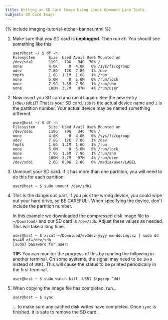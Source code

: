 ```yaml
---
title: Writing an SD Card Image Using Linux Command Line Tools.
subject: SD Card Image
---
```


{% include imaging-tutorial-etcher-banner.html %}

1.  Make sure that you SD card is **unplugged**. Then run `df`. You should see
    something like this:

        user@host ~/ $ df -h
        Filesystem      Size  Used Avail Use% Mounted on
        /dev/sda1       119G   79G   34G  70% /
        none            4.0K     0  4.0K   0% /sys/fs/cgroup
        udev            7.8G   12K  7.8G   1% /dev
        tmpfs           1.6G  1.1M  1.6G   1% /run
        none            5.0M     0  5.0M   0% /run/lock
        none            7.9G  1.5M  7.9G   1% /run/shm
        none            100M  3.7M   97M   4% /run/user

2.  Now insert you SD card and run `df` again. See the new entry (`/dev/sdb1`)?
    That is your SD card. `sdb` is the actual device name and `1` is the
    partition number. Your actual device may be named something different.

        user@host ~/ $ df -h
        Filesystem      Size  Used Avail Use% Mounted on
        /dev/sda1       119G   79G   34G  70% /
        none            4.0K     0  4.0K   0% /sys/fs/cgroup
        udev            7.8G   12K  7.8G   1% /dev
        tmpfs           1.6G  1.1M  1.6G   1% /run
        none            5.0M     0  5.0M   0% /run/lock
        none            7.9G  1.5M  7.9G   1% /run/shm
        none            100M  3.7M   97M   4% /run/user
        /dev/sdb1       2.0G  0.0G  2.0G   0% /media/user/LABEL

3.  Unmount your SD card. If it has more than one partition, you will need to
    do this for each partition.

        user@host ~ $ sudo umount /dev/sdb1

4.  This is the dangerous part. If you pick the wrong device, you could wipe
    out your hard drive, so BE CAREFUL!. When specifying the device, don't
    include the partition number.

    In this example we downloaded the compressed disk image file to
    `~/Download/` and our SD card is `/dev/sdb`. Adjust these values as
    needed. This will take a long time.

        user@host ~ $ xzcat ~/Download/ev3dev-yyyy-mm-dd.img.xz | sudo dd bs=4M of=/dev/sdb
        [sudo] password for user:

    **TIP:** You can monitor the progress of this by running the following in
    another terminal. On some systems, the signal may need to be `INFO`
    instead of `USR1`. This will cause the status to be printed periodically
    in the first terminal.

        user@host ~ $ sudo watch kill -USR1 $(pgrep ^dd)

5.  When copying the image file has completed, run...

        user@host ~ $ sync

    ... to make sure any cached disk writes have completed. Once `sync` is finished,
    it is safe to remove the SD card.
